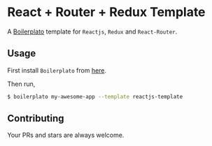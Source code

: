 # React + Router + Redux Template

A [Boilerplato](https://github.com/boilerplato/boilerplato) template for `Reactjs`, `Redux` and `React-Router`.

## Usage

First install `Boilerplato` from [here](https://github.com/boilerplato/boilerplato).

Then run,

```sh
$ boilerplato my-awesome-app --template reactjs-template
```

## Contributing

Your PRs and stars are always welcome.
